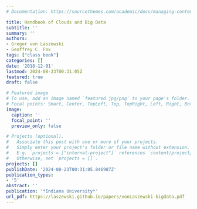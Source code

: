 ```yaml
---
# Documentation: https://sourcethemes.com/academic/docs/managing-content/

title: Handbook of Clouds and Big Data
subtitle: ''
summary: ''
authors:
- Gregor von Laszewski
- Geoffrey C. Fox
tags: ["class book"]
categories: []
date: '2018-12-01'
lastmod: 2024-08-23T00:31:05Z
featured: true
draft: false

# Featured image
# To use, add an image named `featured.jpg/png` to your page's folder.
# Focal points: Smart, Center, TopLeft, Top, TopRight, Left, Right, BottomLeft, Bottom, BottomRight.
image:
  caption: ''
  focal_point: ''
  preview_only: false

# Projects (optional).
#   Associate this post with one or more of your projects.
#   Simply enter your project's folder or file name without extension.
#   E.g. `projects = ["internal-project"]` references `content/project/deep-learning/index.md`.
#   Otherwise, set `projects = []`.
projects: []
publishDate: '2024-08-23T00:31:05.846987Z'
publication_types:
- '5'
abstract: ''
publication: '*Indiana University*'
url_pdf: https://laszewski.github.io/papers/vonLaszewski-bigdata.pdf
---
```

